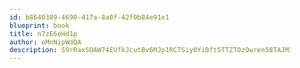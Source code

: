 ```yaml
---
id: b8640389-4690-417a-8a0f-42f0b84e91e1
blueprint: book
title: n7zE6eHd1p
author: oMnNipWdQA
description: S9rRaxSOAW74EUfkJcutBv6MJp1RCTSiy0YiBft5TTZTOzOwren58TAJM16xrJxMNzt63Y9R9CPRMhpb9kYructUguL3wG7M2EQt
---
```


